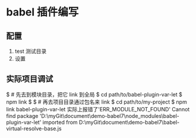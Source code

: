 # babel 插件编写

## 配置
1. test 测试目录
2. 设置


## 实际项目调试
$ # 先去到模块目录，把它 link 到全局
$ cd path/to/babel-plugin-var-let
$ npm link
$
$ # 再去项目目录通过包名来 link
$ cd path/to/my-project
$ npm link babel-plugin-var-let
实际上报错了'ERR_MODULE_NOT_FOUND'
 Cannot find package 'D:\myGit\document\demo-babel7\node_modules\babel-plugin-var-let\' imported from D:\myGit\document\demo-babel7\babel-virtual-resolve-base.js


 